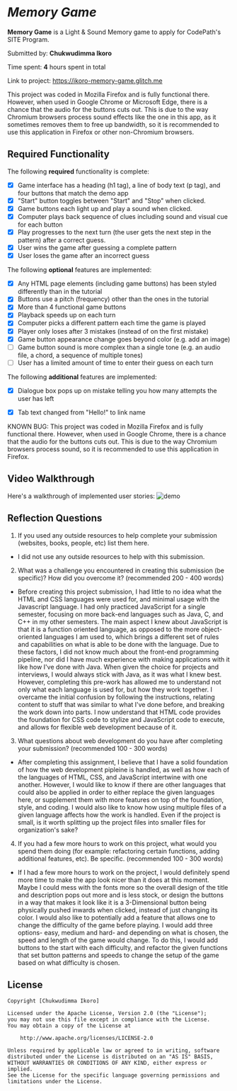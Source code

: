 # *Memory Game*

**Memory Game** is a Light & Sound Memory game to apply for CodePath's SITE Program. 

Submitted by: **Chukwudimma Ikoro**

Time spent: **4** hours spent in total

Link to project: https://ikoro-memory-game.glitch.me

This project was coded in Mozilla Firefox and is fully functional there. However, when used in Google Chrome or Microsoft Edge, there is a chance that the audio for the buttons cuts out. This is due to the way Chromium browsers process sound effects like the one in this app, as it sometimes removes them to free up bandwidth, so it is recommended to use this application in Firefox or other non-Chromium browsers.


## Required Functionality

The following **required** functionality is complete:

* [x] Game interface has a heading (h1 tag), a line of body text (p tag), and four buttons that match the demo app
* [x] "Start" button toggles between "Start" and "Stop" when clicked. 
* [x] Game buttons each light up and play a sound when clicked. 
* [x] Computer plays back sequence of clues including sound and visual cue for each button
* [x] Play progresses to the next turn (the user gets the next step in the pattern) after a correct guess. 
* [x] User wins the game after guessing a complete pattern
* [x] User loses the game after an incorrect guess

The following **optional** features are implemented:

* [x] Any HTML page elements (including game buttons) has been styled differently than in the tutorial
* [x] Buttons use a pitch (frequency) other than the ones in the tutorial
* [x] More than 4 functional game buttons
* [x] Playback speeds up on each turn
* [x] Computer picks a different pattern each time the game is played
* [x] Player only loses after 3 mistakes (instead of on the first mistake)
* [x] Game button appearance change goes beyond color (e.g. add an image)
* [ ] Game button sound is more complex than a single tone (e.g. an audio file, a chord, a sequence of multiple tones)
* [ ] User has a limited amount of time to enter their guess on each turn

The following **additional** features are implemented:

- [x] Dialogue box pops up on mistake telling you how many attempts the user has left
- [x] Tab text changed from "Hello!" to link name 


KNOWN BUG: This project was coded in Mozilla Firefox and is fully functional there. However, when used in Google Chrome, there
is a chance that the audio for the buttons cuts out. This is due to the way Chromium browsers process sound,
so it is recommended to use this application in Firefox.


## Video Walkthrough

Here's a walkthrough of implemented user stories:
![demo](https://cdn.glitch.com/5584a93b-9743-44cd-9d8b-09894b846bed%2FMemory%20Walkthrough.gif?v=1617679424839)


## Reflection Questions
1. If you used any outside resources to help complete your submission (websites, books, people, etc) list them here. 

  - I did not use any outside resources to help with this submission.

2. What was a challenge you encountered in creating this submission (be specific)? How did you overcome it? (recommended 200 - 400 words) 

  - Before creating this project submission, I had little to no idea what the HTML and CSS languages were used for, and minimal usage with the 
    Javascript language. I had only practiced JavaScript for a single semester, focusing on more back-end languages such as Java, C, and 
    C++ in my other semesters. The main aspect I knew about JavaScript is that it is a function oriented language, as opposed to the 
    more object-oriented languages I am used to, which brings a different set of rules and capabilities on what is able to be done
    with the language. Due to these factors, I did not know much about the front-end programming pipeline, nor did 
    I have much experience with making applications with it like how I've done with Java. When given the choice for projects and
    interviews, I would always stick with Java, as it was what I knew best. However, completing this pre-work has allowed me to understand
    not only what each language is used for, but how they work together. I overcame the initial confusion by following the instructions,
    relating content to stuff that was similar to what I've done before, and breaking the work down into parts. I now understand that 
    HTML code provides the foundation for CSS code to stylize and JavaScript code to execute, and allows for flexible web development 
    because of it.
    

3. What questions about web development do you have after completing your submission? (recommended 100 - 300 words) 

  - After completing this assignment, I believe that I have a solid foundation of how the web development pipleine is handled, as well as
  how each of the languages of HTML, CSS, and JavaScript intertwine with one another. However, I would like to know if there are other languages that could
  also be applied in order to either replace the given languages here, or supplement them with more features on top of the foundation, style, 
  and coding. I would also like to know how using multiple files of a given language affects how the work is handled. Even if the project
  is small, is it worth splitting up the project files into smaller files for organization's sake?

4. If you had a few more hours to work on this project, what would you spend them doing (for example: refactoring certain functions, adding additional features, etc). Be specific. (recommended 100 - 300 words)

  - If I had a few more hours to work on the project, I would definitely spend more time to make the app look nicer than it does at this 
    moment. Maybe I could mess with the fonts more so the overall design of the title and description pops out more and is less stock,
    or design the buttons in a way that makes it look like it is a 3-Dimensional button being physically pushed inwards when clicked, 
    instead of just changing its color. I would also like to potentially add a feature that allows one to change the difficulty of the 
    game before playing. I would add three options- easy, medium and hard- and depending on what is chosen, the speed and length of the
    game would change. To do this, I would add buttons to the start with each difficulty, and refactor the given functions that set button
    patterns and speeds to change the setup of the game based on what difficulty is chosen.


## License

    Copyright [Chukwudimma Ikoro]

    Licensed under the Apache License, Version 2.0 (the "License");
    you may not use this file except in compliance with the License.
    You may obtain a copy of the License at

        http://www.apache.org/licenses/LICENSE-2.0

    Unless required by applicable law or agreed to in writing, software
    distributed under the License is distributed on an "AS IS" BASIS,
    WITHOUT WARRANTIES OR CONDITIONS OF ANY KIND, either express or implied.
    See the License for the specific language governing permissions and
    limitations under the License.
